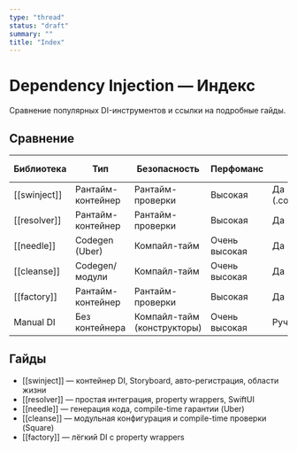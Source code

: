 ```yaml
---
type: "thread"
status: "draft"
summary: ""
title: "Index"
---
```


# Dependency Injection — Индекс

Сравнение популярных DI-инструментов и ссылки на подробные гайды.

## Сравнение

| Библиотека | Тип | Безопасность | Перфоманс | Области жизни | SwiftUI | Storyboard | Autoreg | Порог входа |
|---|---|---|---|---|---|---|---|---|
| [[swinject]] | Рантайм-контейнер | Рантайм-проверки | Высокая | Да (.container/.graph/.transient/.weak) | Через обертки | Да (SwinjectStoryboard) | Да (пакет) | Средний |
| [[resolver]] | Рантайм-контейнер | Рантайм-проверки | Высокая | Да | Да (property wrappers) | Нет | Нет | Низкий |
| [[needle]] | Codegen (Uber) | Компайл-тайм | Очень высокая | Да | Опционально | Нет | Нет | Выше среднего |
| [[cleanse]] | Codegen/модули | Компайл-тайм | Очень высокая | Да | Опционально | Нет | Нет | Высокий |
| [[factory]] | Рантайм-контейнер | Рантайм-проверки | Высокая | Да | Да (property wrappers) | Нет | Нет | Низкий |
| Manual DI | Без контейнера | Компайл-тайм (конструкторы) | Очень высокая | Ручное | Да | Да | — | Низкий/Средний |

## Гайды

- [[swinject]] — контейнер DI, Storyboard, авто-регистрация, области жизни
- [[resolver]] — простая интеграция, property wrappers, SwiftUI
- [[needle]] — генерация кода, compile-time гарантии (Uber)
- [[cleanse]] — модульная конфигурация и compile-time проверки (Square)
- [[factory]] — лёгкий DI с property wrappers

